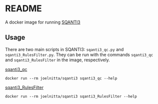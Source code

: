 # README

A docker image for running [SQANTI3](https://github.com/ConesaLab/SQANTI3)

## Usage

There are two main scripts in SQANTI3: `sqanti3_qc.py` and `sqanti3_RulesFilter.py`. They can be run with the commands `sqanti3_qc` and `sqanti3_RulesFilter` in the image, respectively.

[sqanti3_qc](https://github.com/ConesaLab/SQANTI3#running-sqanti3-quality-control-script)

```
docker run --rm joelnitta/sqanti3 sqanti3_qc --help
```

[sqanti3_RulesFilter](https://github.com/ConesaLab/SQANTI3#filtering-isoforms-using-sqanti3-output-and-a-pre-defined-rules)

```
docker run --rm joelnitta/sqanti3 sqanti3_RulesFilter --help
```
